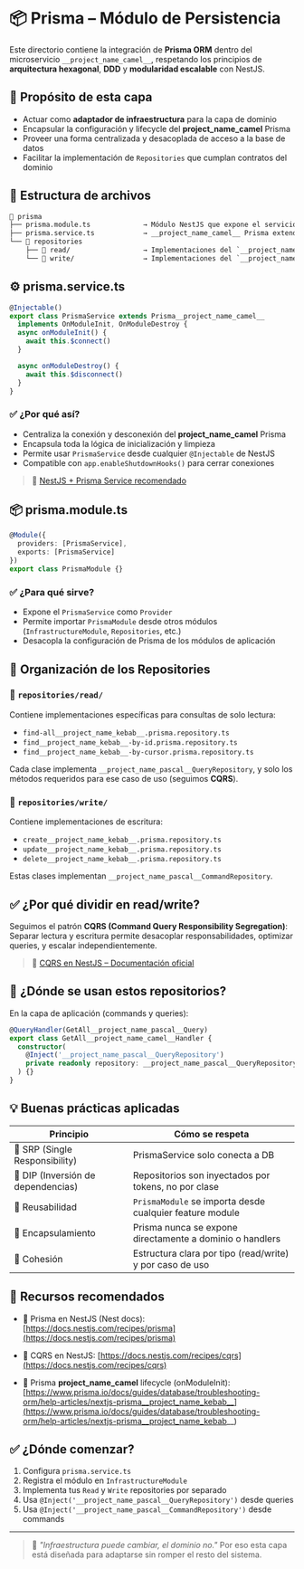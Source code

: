# 📦 Prisma – Módulo de Persistencia

Este directorio contiene la integración de **Prisma ORM** dentro del microservicio `__project_name_camel__`, respetando los principios de **arquitectura hexagonal**, **DDD** y **modularidad escalable** con NestJS.

## 🎯 Propósito de esta capa

- Actuar como **adaptador de infraestructura** para la capa de dominio
- Encapsular la configuración y lifecycle del __project_name_camel__ Prisma
- Proveer una forma centralizada y desacoplada de acceso a la base de datos
- Facilitar la implementación de `Repositories` que cumplan contratos del dominio

## 🧱 Estructura de archivos

```txt
📁 prisma
├── prisma.module.ts             → Módulo NestJS que expone el servicio Prisma
├── prisma.service.ts            → __project_name_camel__ Prisma extendido y gestionado por NestJS
└── 📁 repositories
    ├── 📁 read/                  → Implementaciones del `__project_name_pascal__QueryRepository`
    └── 📁 write/                 → Implementaciones del `__project_name_pascal__CommandRepository`
```

## ⚙️ prisma.service.ts

```ts
@Injectable()
export class PrismaService extends Prisma__project_name_camel__
  implements OnModuleInit, OnModuleDestroy {
  async onModuleInit() {
    await this.$connect()
  }

  async onModuleDestroy() {
    await this.$disconnect()
  }
}
```

### ✅ ¿Por qué así?

* Centraliza la conexión y desconexión del __project_name_camel__ Prisma
* Encapsula toda la lógica de inicialización y limpieza
* Permite usar `PrismaService` desde cualquier `@Injectable` de NestJS
* Compatible con `app.enableShutdownHooks()` para cerrar conexiones

> 🔗 [NestJS + Prisma Service recomendado](https://docs.nestjs.com/recipes/prisma#prisma-service)

## 📦 prisma.module.ts

```ts
@Module({
  providers: [PrismaService],
  exports: [PrismaService]
})
export class PrismaModule {}
```

### ✅ ¿Para qué sirve?

* Expone el `PrismaService` como `Provider`
* Permite importar `PrismaModule` desde otros módulos (`InfrastructureModule`, `Repositories`, etc.)
* Desacopla la configuración de Prisma de los módulos de aplicación

## 🧠 Organización de los Repositories

### 📁 `repositories/read/`

Contiene implementaciones específicas para consultas de solo lectura:

* `find-all__project_name_kebab__.prisma.repository.ts`
* `find__project_name_kebab__-by-id.prisma.repository.ts`
* `find__project_name_kebab__-by-cursor.prisma.repository.ts`

Cada clase implementa `__project_name_pascal__QueryRepository`, y solo los métodos requeridos para ese caso de uso (seguimos **CQRS**).

### 📁 `repositories/write/`

Contiene implementaciones de escritura:

* `create__project_name_kebab__.prisma.repository.ts`
* `update__project_name_kebab__.prisma.repository.ts`
* `delete__project_name_kebab__.prisma.repository.ts`

Estas clases implementan `__project_name_pascal__CommandRepository`.

## ✅ ¿Por qué dividir en read/write?

Seguimos el patrón **CQRS (Command Query Responsibility Segregation)**:
Separar lectura y escritura permite desacoplar responsabilidades, optimizar queries, y escalar independientemente.

> 🔗 [CQRS en NestJS – Documentación oficial](https://docs.nestjs.com/recipes/cqrs)

## 🧪 ¿Dónde se usan estos repositorios?

En la capa de aplicación (commands y queries):

```ts
@QueryHandler(GetAll__project_name_pascal__Query)
export class GetAll__project_name_camel__Handler {
  constructor(
    @Inject('__project_name_pascal__QueryRepository')
    private readonly repository: __project_name_pascal__QueryRepository
  ) {}
}
```

## 💡 Buenas prácticas aplicadas

| Principio                         | Cómo se respeta                                          |
| --------------------------------- | -------------------------------------------------------- |
| 🧱 SRP (Single Responsibility)     | PrismaService solo conecta a DB                          |
| 🧩 DIP (Inversión de dependencias) | Repositorios son inyectados por tokens, no por clase     |
| 🔁 Reusabilidad                    | `PrismaModule` se importa desde cualquier feature module |
| 🔐 Encapsulamiento                 | Prisma nunca se expone directamente a dominio o handlers |
| 🧼 Cohesión                        | Estructura clara por tipo (read/write) y por caso de uso |

## 📎 Recursos recomendados

* 📘 Prisma en NestJS (Nest docs):
  [https://docs.nestjs.com/recipes/prisma](https://docs.nestjs.com/recipes/prisma)

* 📘 CQRS en NestJS:
  [https://docs.nestjs.com/recipes/cqrs](https://docs.nestjs.com/recipes/cqrs)

* 📘 Prisma __project_name_camel__ lifecycle (onModuleInit):
  [https://www.prisma.io/docs/guides/database/troubleshooting-orm/help-articles/nextjs-prisma__project_name_kebab__](https://www.prisma.io/docs/guides/database/troubleshooting-orm/help-articles/nextjs-prisma__project_name_kebab__)

## ✅ ¿Dónde comenzar?

1. Configura `prisma.service.ts`
2. Registra el módulo en `InfrastructureModule`
3. Implementa tus `Read` y `Write` repositories por separado
4. Usa `@Inject('__project_name_pascal__QueryRepository')` desde queries
5. Usa `@Inject('__project_name_pascal__CommandRepository')` desde commands

---

> 🔐 *"Infraestructura puede cambiar, el dominio no."*
> Por eso esta capa está diseñada para adaptarse sin romper el resto del sistema.